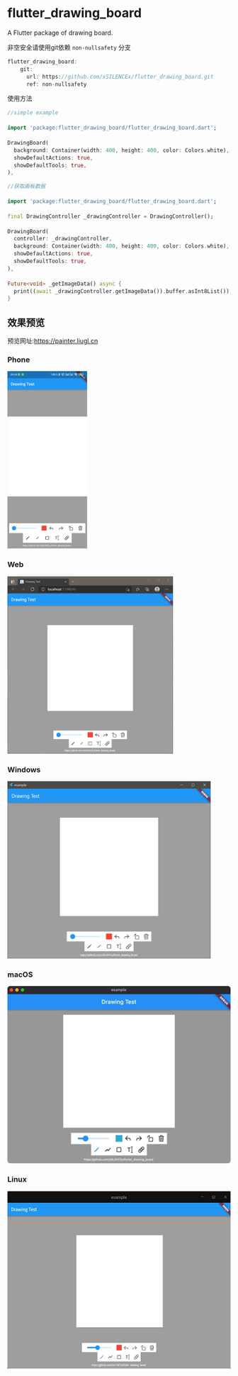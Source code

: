 # flutter_drawing_board

A Flutter package of drawing board.


非空安全请使用git依赖 `non-nullsafety` 分支
```dart
flutter_drawing_board:
    git:
      url: https://github.com/xSILENCEx/flutter_drawing_board.git
      ref: non-nullsafety
```
使用方法
```dart
//simple example

import 'package:flutter_drawing_board/flutter_drawing_board.dart';

DrawingBoard(
  background: Container(width: 400, height: 400, color: Colors.white),
  showDefaultActions: true,
  showDefaultTools: true,
),
```

```dart
//获取画板数据

import 'package:flutter_drawing_board/flutter_drawing_board.dart';

final DrawingController _drawingController = DrawingController();

DrawingBoard(
  controller: _drawingController,
  background: Container(width: 400, height: 400, color: Colors.white),
  showDefaultActions: true,
  showDefaultTools: true,
),

Future<void> _getImageData() async {
  print((await _drawingController.getImageData()).buffer.asInt8List());
}
```

## 效果预览

预览网址:https://painter.liugl.cn

### Phone
<img src="./preview/phone.jpg" height=400>

### Web
<img src="./preview/web.png" height=400>

### Windows
<img src="./preview/win.png" height=400>

### macOS
<img src="./preview/mac.png" height=400>

### Linux
<img src="./preview/linux.png" height=400>

